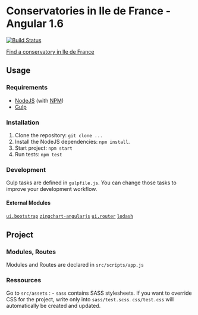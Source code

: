 # Conservatories in Ile de France - Angular 1.6

[![Build Status](https://travis-ci.org/eponae/angular-es-charts.svg?branch=master)](https://travis-ci.org/eponae/angular-es-charts)

[Find a conservatory in Ile de France](https://charts.eponae.fr)

## Usage
### Requirements
* [NodeJS](http://nodejs.org/) (with [NPM](https://www.npmjs.org/))
* [Gulp](http://gulpjs.com)

### Installation
1. Clone the repository: `git clone ...`
2. Install the NodeJS dependencies: `npm install`.
3. Start project: `npm start`
4. Run tests: `npm test`

### Development
Gulp tasks are defined in `gulpfile.js`. You can change those tasks to improve your development workflow.

#### External Modules

[`ui.bootstrap`](http://angular-ui.github.io/bootstrap/)
[`zingchart-angularjs`](https://www.zingchart.com/)
[`ui.router`](https://github.com/angular-ui/ui-router)
[`lodash`](https://lodash.com/)

## Project
### Modules, Routes
Modules and Routes are declared in `src/scripts/app.js`

### Ressources
Go to `src/assets` :
    - `sass` contains SASS stylesheets. If you want to override CSS for the project, write only into `sass/test.scss`. `css/test.css` will automatically be created and updated.
